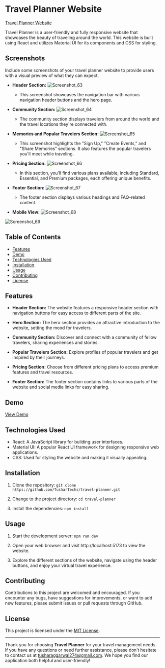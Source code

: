 # Travel Planner Website

[Travel Planner Website](https://travel-planner-gray.vercel.app/)

Travel Planner is a user-friendly and fully responsive website that showcases the beauty of traveling around the world. This website is built using React and utilizes Material UI for its components and CSS for styling.

## Screenshots

Include some screenshots of your travel planner website to provide users with a visual preview of what they can expect.

- **Header Section:** ![Screenshot_63](https://github.com/TusharTechs/travel-planner/assets/56952465/4347ebed-d276-4748-abce-0507b16dee42)
  - This screenshot showcases the navigation bar with various navigation header buttons and the hero page.

- **Community Section:** ![Screenshot_64](https://github.com/TusharTechs/travel-planner/assets/56952465/a1e30d93-0961-4cbf-bea4-a24196655cec)
  - The community section displays travelers from around the world and the travel locations they're connected with.

- **Memories and Popular Travelers Section:** ![Screenshot_65](https://github.com/TusharTechs/travel-planner/assets/56952465/c36a2345-31af-4e8f-8249-62c0cd1449d9)
  - This screenshot highlights the "Sign Up," "Create Events," and "Share Memories" sections. It also features the popular travelers you'll meet while traveling.

- **Pricing Section:** ![Screenshot_66](https://github.com/TusharTechs/travel-planner/assets/56952465/1d58cc64-4864-45c6-81c2-c7d1d62d7866)
  - In this section, you'll find various plans available, including Standard, Essential, and Premium packages, each offering unique benefits.

- **Footer Section:** ![Screenshot_67](https://github.com/TusharTechs/travel-planner/assets/56952465/377783f2-5590-43fc-84c1-62ab5ef4caf0)
  - The footer section displays various headings and FAQ-related content.

- **Mobile View:**
![Screenshot_68](https://github.com/TusharTechs/travel-planner/assets/56952465/88601890-569c-46f6-9b3d-6c6d00fc1151)

![Screenshot_69](https://github.com/TusharTechs/travel-planner/assets/56952465/3fc01758-b7e3-48ba-bcad-96ec5ac70350)

## Table of Contents

- [Features](#features)
- [Demo](#demo)
- [Technologies Used](#technologies-used)
- [Installation](#installation)
- [Usage](#usage)
- [Contributing](#contributing)
- [License](#license)

## Features

- **Header Section:** The website features a responsive header section with navigation buttons for easy access to different parts of the site.

- **Hero Section:** The hero section provides an attractive introduction to the website, setting the mood for travelers.

- **Community Section:** Discover and connect with a community of fellow travelers, sharing experiences and stories.

- **Popular Travelers Section:** Explore profiles of popular travelers and get inspired by their journeys.

- **Pricing Section:** Choose from different pricing plans to access premium features and travel resources.

- **Footer Section:** The footer section contains links to various parts of the website and social media links for easy sharing.

## Demo

[View Demo](link_to_your_demo)


## Technologies Used

- React: A JavaScript library for building user interfaces.
- Material UI: A popular React UI framework for designing responsive web applications.
- CSS: Used for styling the website and making it visually appealing.

## Installation

1. Clone the repository: `git clone https://github.com/TusharTechs/travel-planner.git`

2. Change to the project directory: `cd travel-planner`

3. Install the dependencies: `npm install`

## Usage

1. Start the development server: `npm run dev`

2. Open your web browser and visit http://localhost:5173 to view the website.

3. Explore the different sections of the website, navigate using the header buttons, and enjoy your virtual travel experience.

## Contributing

Contributions to this project are welcomed and encouraged. If you encounter any bugs, have suggestions for improvements, or want to add new features, please submit issues or pull requests through GitHub.

## License

This project is licensed under the [MIT License](LICENSE).

---

Thank you for choosing **Travel Planner** for your travel management needs. If you have any questions or need further assistance, please don't hesitate to contact us at tusharaggarwal274@gmail.com. We hope you find our application both helpful and user-friendly!
